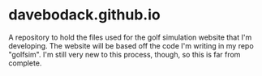 # davebodack.github.io
A repository to hold the files used for the golf simulation website that I'm developing. The website will be based off the code I'm writing in my repo "golfsim". I'm still very new to this process, though, so this is far from complete.
